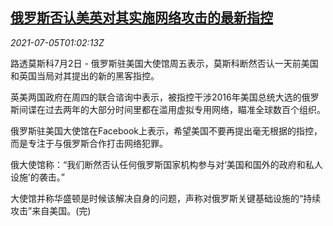 <!--1625448662000-->
[俄罗斯否认美英对其实施网络攻击的最新指控](https://cn.reuters.com/article/russia-deny-cyber-hacking-0705-idCNKCS2EB01Q)
------

<div><i>2021-07-05T01:02:13Z</i></div><p>路透莫斯科7月2日 - 俄罗斯驻美国大使馆周五表示，莫斯科断然否认一天前美国和英国当局对其提出的新的黑客指控。</p><p>英美两国政府在周四的联合谘询中表示，被指控干涉2016年美国总统大选的俄罗斯间谍在过去两年的大部分时间里都在滥用虚拟专用网络，瞄准全球数百个组织。</p><p>俄罗斯驻美国大使馆在Facebook上表示，希望美国不要再提出毫无根据的指控，而是专注于与俄罗斯合作打击网络犯罪。</p><p>俄大使馆称：“我们断然否认任何俄罗斯国家机构参与对‘美国和国外的政府和私人设施’的袭击。”</p><p>大使馆并称华盛顿是时候该解决自身的问题，声称对俄罗斯关键基础设施的“持续攻击”来自美国。(完)</p>
